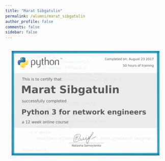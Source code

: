 ```yaml
---
title: "Marat Sibgatulin"
permalink: /alumni/marat_sibgatulin
author_profile: false
comments: false
sidebar: false
---
```


<div style="padding: 20px;">
  <img src="https://raw.githubusercontent.com/pyneng/pyneng.github.io/master/certificates/pyneng-2/Marat%20Sibgatulin.png" alt="Python for network engineers">
</div>

